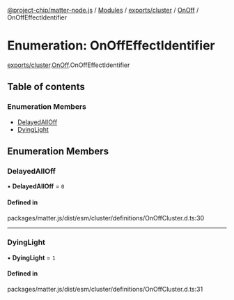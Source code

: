 [@project-chip/matter-node.js](../README.md) / [Modules](../modules.md) / [exports/cluster](../modules/exports_cluster.md) / [OnOff](../modules/exports_cluster.OnOff.md) / OnOffEffectIdentifier

# Enumeration: OnOffEffectIdentifier

[exports/cluster](../modules/exports_cluster.md).[OnOff](../modules/exports_cluster.OnOff.md).OnOffEffectIdentifier

## Table of contents

### Enumeration Members

- [DelayedAllOff](exports_cluster.OnOff.OnOffEffectIdentifier.md#delayedalloff)
- [DyingLight](exports_cluster.OnOff.OnOffEffectIdentifier.md#dyinglight)

## Enumeration Members

### DelayedAllOff

• **DelayedAllOff** = ``0``

#### Defined in

packages/matter.js/dist/esm/cluster/definitions/OnOffCluster.d.ts:30

___

### DyingLight

• **DyingLight** = ``1``

#### Defined in

packages/matter.js/dist/esm/cluster/definitions/OnOffCluster.d.ts:31

